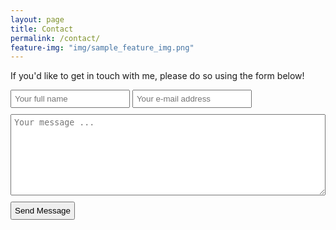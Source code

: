 ```yaml
---
layout: page
title: Contact
permalink: /contact/
feature-img: "img/sample_feature_img.png"
---
```

If you'd like to get in touch with me, please do so using the form below!

<form action="https://getsimpleform.com/messages?form_api_token=50e870271c4a9f00a6d69e43a0d22e2a" method="post">
  <!-- the redirect_to is optional, the form will redirect to the referrer on submission -->
  <input type='hidden' name='redirect_to' value='{{ "/thank-you/" | absolute_url }}' />
  <input type='text' name='name' placeholder='Your full name' style="padding: 5px;"/>
  <input type='email' name='email' placeholder='Your e-mail address' style="padding: 5px;"/>
  <textarea name='message' placeholder='Your message ...' style="display: block; width: 100%; height: 130px; margin: 10px 0; padding: 5px;"></textarea>
  <input type='submit' value='Send Message' style="padding: 5px;"/>
</form>
